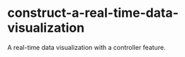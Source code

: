 # construct-a-real-time-data-visualization
A real-time data visualization with a controller feature.
